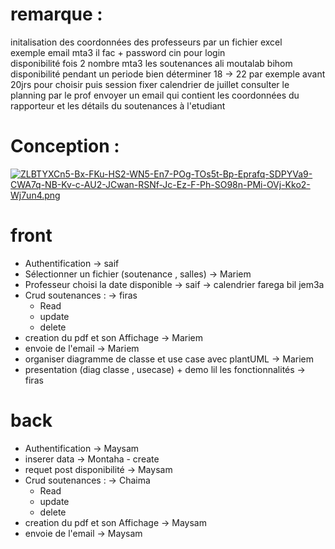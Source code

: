 # remarque :

initalisation des coordonnées des professeurs par un fichier excel  
exemple email mta3 il fac + password cin pour login  
disponibilité fois 2 nombre mta3 les soutenances ali moutalab bihom  
disponibilité pendant un periode bien déterminer
18 -> 22 par exemple avant 20jrs pour choisir puis session
fixer calendrier de juillet
consulter le planning par le prof
envoyer un email qui contient les coordonnées du rapporteur et les détails du soutenances à l'etudiant

# Conception :

[![ZLBTYXCn5-Bx-FKu-HS2-WN5-En7-POg-TOs5t-Bp-Eprafq-SDPYVa9-CWA7q-NB-Kv-c-AU2-JCwan-RSNf-Jc-Ez-F-Ph-SO98n-PMi-OVj-Kko2-Wj7un4.png](https://i.postimg.cc/zGKjXh0Y/ZLBTYXCn5-Bx-FKu-HS2-WN5-En7-POg-TOs5t-Bp-Eprafq-SDPYVa9-CWA7q-NB-Kv-c-AU2-JCwan-RSNf-Jc-Ez-F-Ph-SO98n-PMi-OVj-Kko2-Wj7un4.png)](https://postimg.cc/mPZMmtvm)

# front

- Authentification -> saif
- Sélectionner un fichier (soutenance , salles) -> Mariem
- Professeur choisi la date disponible -> saif -> calendrier farega bil jem3a
- Crud soutenances : -> firas
  - Read
  - update
  - delete
- creation du pdf et son Affichage -> Mariem
- envoie de l'email -> Mariem
- organiser diagramme de classe et use case avec plantUML -> Mariem
- presentation (diag classe , usecase) + demo lil les fonctionnalités -> firas

# back

- Authentification -> Maysam
- inserer data -> Montaha - create
- requet post disponibilité -> Maysam
- Crud soutenances : -> Chaima
  - Read
  - update
  - delete
- creation du pdf et son Affichage -> Maysam
- envoie de l'email -> Maysam
